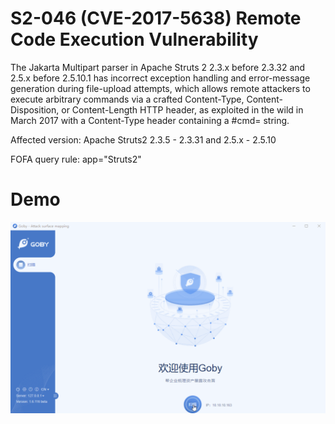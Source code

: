 # S2-046 (CVE-2017-5638) Remote Code Execution Vulnerability

The Jakarta Multipart parser in Apache Struts 2 2.3.x before 2.3.32 and 2.5.x before 2.5.10.1 has incorrect exception handling and error-message generation during file-upload attempts, which allows remote attackers to execute arbitrary commands via a crafted Content-Type, Content-Disposition, or Content-Length HTTP header, as exploited in the wild in March 2017 with a Content-Type header containing a #cmd= string.

Affected version: Apache Struts2 2.3.5 - 2.3.31 and 2.5.x - 2.5.10

FOFA query rule: app="Struts2"

# Demo

![](S2-046.gif)

